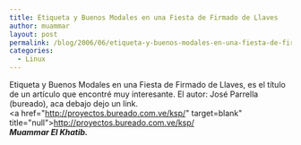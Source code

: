 ```yaml
---
title: Etiqueta y Buenos Modales en una Fiesta de Firmado de Llaves
author: muammar
layout: post
permalink: /blog/2006/06/etiqueta-y-buenos-modales-en-una-fiesta-de-firmado-de-llaves/
categories:
  - Linux
---
```

Etiqueta y Buenos Modales en una Fiesta de Firmado de Llaves, es el título de un artículo que encontré muy interesante. El autor: José Parrella (bureado), aca debajo dejo un link.  
<a href="http://proyectos.bureado.com.ve/ksp/" target=blank" title="null">http://proyectos.bureado.com.ve/ksp/</a>  
***Muammar El Khatib.***